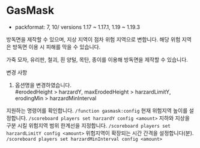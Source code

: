 # GasMask
* packformat: 7, 10/ versions 1.17 ~ 1.17.1, 1.19 ~ 1.19.3

방독면을 제작할 수 있으며, 지상 지역이 점차 위험 지역으로 변합니다.
해당 위험 지역은 방독면 이용 시 피해를 막을 수 있습니다.

가죽 모자, 유리판, 철괴, 흰 양털, 목탄, 종이를 이용해 방독면을 제작할 수 있습니다.

변경 사항
1. 옵션명을 변경하였습니다.  
#erodedHeight > harzardY, maxErodedHeight > harzardLimitY, erodingMin > harzardMinInterval

지원하는 명령어를 확인합니다.
`/function gasmask:config`
현재 위험지역 높이를 설정합니다.
`/scoreboard players set harzardY config <amount>`
지하와 지상을 구분 시킬 위험지역 범위 한계선을 지정합니다.
`/scoreboard players set harzardLimitY config <amount>`
위험지역이 확장되는 시간 간격을 설정합니다(분).
`/scoreboard players set harzardMinInterval config <amount>`
